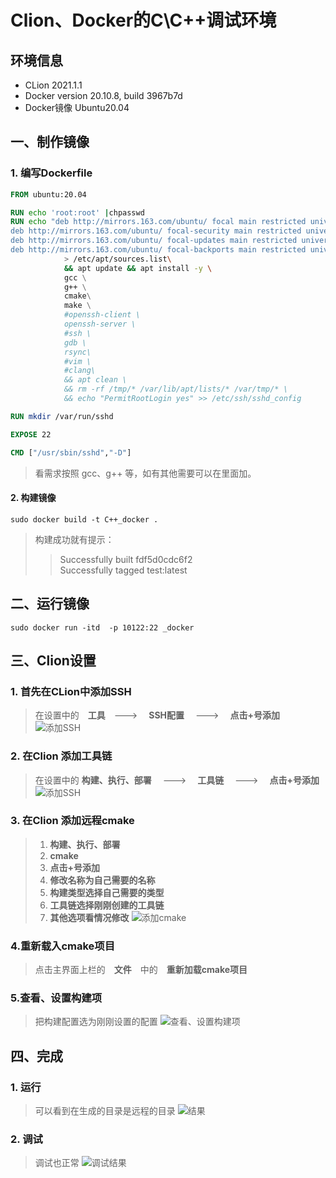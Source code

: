 # Clion、Docker的C\C++调试环境
## 环境信息
- CLion 2021.1.1
- Docker version 20.10.8, build 3967b7d
- Docker镜像 Ubuntu20.04
## 一、制作镜像
### 1. 编写Dockerfile
```Dockerfile
FROM ubuntu:20.04 

RUN echo 'root:root' |chpasswd
RUN echo "deb http://mirrors.163.com/ubuntu/ focal main restricted universe multiverse\n \
deb http://mirrors.163.com/ubuntu/ focal-security main restricted universe multiverse \n \
deb http://mirrors.163.com/ubuntu/ focal-updates main restricted universe multiverse\n	\
deb http://mirrors.163.com/ubuntu/ focal-backports main restricted universe multiverse\n" \
			> /etc/apt/sources.list\
			&& apt update && apt install -y \ 
			gcc \
			g++ \
			cmake\
			make \
			#openssh-client \
			openssh-server \
			#ssh \
			gdb \
			rsync\
			#vim \
			#clang\
			&& apt clean \
			&& rm -rf /tmp/* /var/lib/apt/lists/* /var/tmp/* \
			&& echo "PermitRootLogin yes" >> /etc/ssh/sshd_config

RUN mkdir /var/run/sshd

EXPOSE 22

CMD ["/usr/sbin/sshd","-D"]
```
>看需求按照 gcc、g++ 等，如有其他需要可以在里面加。
#### 2. 构建镜像
```shell
sudo docker build -t C++_docker .
```
>构建成功就有提示：
>> Successfully built fdf5d0cdc6f2  
>> Successfully tagged test:latest
## 二、运行镜像
```shell
sudo docker run -itd  -p 10122:22 _docker  
```
## 三、Clion设置
### 1. 首先在CLion中添加SSH
>在设置中的&emsp;**工具**&emsp;--->&emsp; **SSH配置** &emsp;---> &emsp;**点击+号添加**
![添加SSH](./img/添加SSH.png)
### 2. 在Clion 添加工具链
>在设置中的 **构建、执行、部署** &emsp;---> &emsp;**工具链** &emsp;---> &emsp;**点击+号添加**
![添加SSH](./img/添加工具链.png)
### 3. 在Clion 添加远程cmake
>1. **构建、执行、部署** &emsp;
>2.	**cmake**
>3. **点击+号添加**
>4. **修改名称为自己需要的名称**
>5. **构建类型选择自己需要的类型**
>6. **工具链选择刚刚创建的工具链**
>7. **其他选项看情况修改**
![添加cmake](./img/添加cmake.png)
### 4.重新载入cmake项目
>点击主界面上栏的&emsp;**文件**&emsp;中的&emsp;**重新加载cmake项目**
### 5.查看、设置构建项
>把构建配置选为刚刚设置的配置
![查看、设置构建项](./img/查看构建项.png)
## 四、完成
### 1. 运行
>可以看到在生成的目录是远程的目录
![结果](./img/结果.png)

### 2. 调试
>调试也正常
![调试结果](./img/调试结果.png)